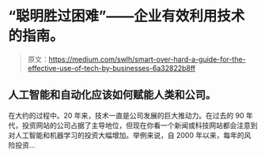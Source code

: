 # “聪明胜过困难”——企业有效利用技术的指南。

> 原文：<https://medium.com/swlh/smart-over-hard-a-guide-for-the-effective-use-of-tech-by-businesses-6a32822b8ff>

## 人工智能和自动化应该如何赋能人类和公司。

在大约的过程中。20 年来，技术一直是公司发展的巨大推动力。在过去的 90 年代，投资网站的公司占据了主导地位，但现在你看一个新闻或科技网站都会注意到对人工智能和机器学习的投资大幅增加。举例来说，自 2000 年以来，每年的风险投资…